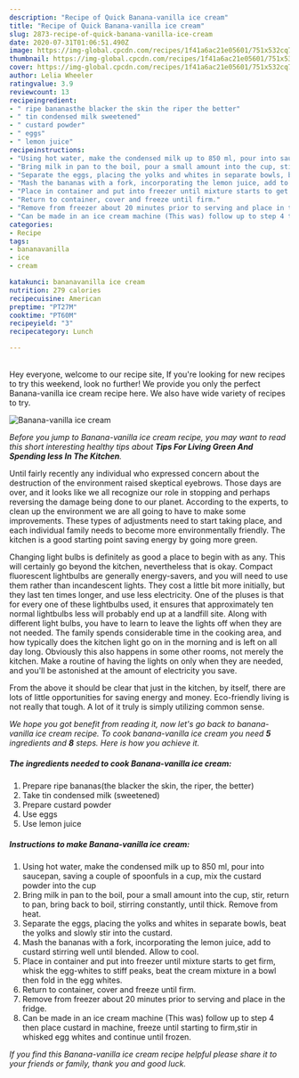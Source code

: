 ```yaml
---
description: "Recipe of Quick Banana-vanilla ice cream"
title: "Recipe of Quick Banana-vanilla ice cream"
slug: 2873-recipe-of-quick-banana-vanilla-ice-cream
date: 2020-07-31T01:06:51.490Z
image: https://img-global.cpcdn.com/recipes/1f41a6ac21e05601/751x532cq70/banana-vanilla-ice-cream-recipe-main-photo.jpg
thumbnail: https://img-global.cpcdn.com/recipes/1f41a6ac21e05601/751x532cq70/banana-vanilla-ice-cream-recipe-main-photo.jpg
cover: https://img-global.cpcdn.com/recipes/1f41a6ac21e05601/751x532cq70/banana-vanilla-ice-cream-recipe-main-photo.jpg
author: Lelia Wheeler
ratingvalue: 3.9
reviewcount: 13
recipeingredient:
- " ripe bananasthe blacker the skin the riper the better"
- " tin condensed milk sweetened"
- " custard powder"
- " eggs"
- " lemon juice"
recipeinstructions:
- "Using hot water, make the condensed milk up to 850 ml, pour into saucepan, saving a couple of spoonfuls in a cup, mix the custard powder into the cup"
- "Bring milk in pan to the boil, pour a small amount into the cup, stir, return to pan, bring back to boil, stirring constantly, until thick. Remove from heat."
- "Separate the eggs, placing the yolks and whites in separate bowls, beat the yolks and slowly stir into the custard."
- "Mash the bananas with a fork, incorporating the lemon juice, add to custard stirring well until blended. Allow to cool."
- "Place in container and put into freezer until mixture starts to get firm, whisk the egg-whites to stiff peaks, beat the cream mixture in a bowl then fold in the egg whites."
- "Return to container, cover and freeze until firm."
- "Remove from freezer about 20 minutes prior to serving and place in the fridge."
- "Can be made in an ice cream machine (This was) follow up to step 4 then place custard in machine, freeze until starting to firm,stir in whisked egg whites and continue until frozen."
categories:
- Recipe
tags:
- bananavanilla
- ice
- cream

katakunci: bananavanilla ice cream 
nutrition: 279 calories
recipecuisine: American
preptime: "PT27M"
cooktime: "PT60M"
recipeyield: "3"
recipecategory: Lunch

---
```

<br>
Hey everyone, welcome to our recipe site, If you're looking for new recipes to try this weekend, look no further! We provide you only the perfect Banana-vanilla ice cream recipe here. We also have wide variety of recipes to try.
<br>


![Banana-vanilla ice cream](https://img-global.cpcdn.com/recipes/1f41a6ac21e05601/751x532cq70/banana-vanilla-ice-cream-recipe-main-photo.jpg)

<i>Before you jump to Banana-vanilla ice cream recipe, you may want to read this short interesting healthy tips about 
<strong>Tips For Living Green And Spending less In The Kitchen</strong>.</i>
</br>

Until fairly recently any individual who expressed concern about the destruction of the environment raised skeptical eyebrows. Those days are over, and it looks like we all recognize our role in stopping and perhaps reversing the damage being done to our planet. According to the experts, to clean up the environment we are all going to have to make some improvements. These types of adjustments need to start taking place, and each individual family needs to become more environmentally friendly. The kitchen is a good starting point saving energy by going more green.

Changing light bulbs is definitely as good a place to begin with as any. This will certainly go beyond the kitchen, nevertheless that is okay. Compact fluorescent lightbulbs are generally energy-savers, and you will need to use them rather than incandescent lights. They cost a little bit more initially, but they last ten times longer, and use less electricity. One of the pluses is that for every one of these lightbulbs used, it ensures that approximately ten normal lightbulbs less will probably end up at a landfill site. Along with different light bulbs, you have to learn to leave the lights off when they are not needed. The family spends considerable time in the cooking area, and how typically does the kitchen light go on in the morning and is left on all day long. Obviously this also happens in some other rooms, not merely the kitchen. Make a routine of having the lights on only when they are needed, and you'll be astonished at the amount of electricity you save.

From the above it should be clear that just in the kitchen, by itself, there are lots of little opportunities for saving energy and money. Eco-friendly living is not really that tough. A lot of it truly is simply utilizing common sense.


<i>We hope you got benefit from reading it, now let's go back to banana-vanilla ice cream recipe. To cook banana-vanilla ice cream you need <strong>5</strong> ingredients and <strong>8</strong> steps. Here is how you achieve it.
</i>

##### The ingredients needed to cook Banana-vanilla ice cream:

1. Prepare  ripe bananas(the blacker the skin, the riper, the better)
1. Take  tin condensed milk (sweetened)
1. Prepare  custard powder
1. Use  eggs
1. Use  lemon juice


##### Instructions to make Banana-vanilla ice cream:

1. Using hot water, make the condensed milk up to 850 ml, pour into saucepan, saving a couple of spoonfuls in a cup, mix the custard powder into the cup
1. Bring milk in pan to the boil, pour a small amount into the cup, stir, return to pan, bring back to boil, stirring constantly, until thick. Remove from heat.
1. Separate the eggs, placing the yolks and whites in separate bowls, beat the yolks and slowly stir into the custard.
1. Mash the bananas with a fork, incorporating the lemon juice, add to custard stirring well until blended. Allow to cool.
1. Place in container and put into freezer until mixture starts to get firm, whisk the egg-whites to stiff peaks, beat the cream mixture in a bowl then fold in the egg whites.
1. Return to container, cover and freeze until firm.
1. Remove from freezer about 20 minutes prior to serving and place in the fridge.
1. Can be made in an ice cream machine (This was) follow up to step 4 then place custard in machine, freeze until starting to firm,stir in whisked egg whites and continue until frozen.


<i>If you find this Banana-vanilla ice cream recipe helpful please share it to your friends or family, thank you and good luck.</i>
